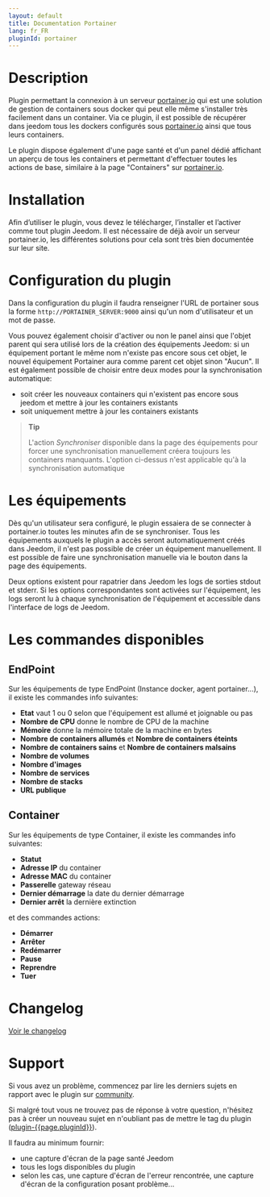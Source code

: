 ```yaml
---
layout: default
title: Documentation Portainer
lang: fr_FR
pluginId: portainer
---
```


# Description

Plugin permettant la connexion à un serveur [portainer.io](https://www.portainer.io/portainer-ce/) qui est une solution de gestion de containers sous docker qui peut elle même s'installer très facilement dans un container.
Via ce plugin, il est possible de récupérer dans jeedom tous les dockers configurés sous [portainer.io](https://www.portainer.io/portainer-ce/) ainsi que tous leurs containers.

Le plugin dispose également d'une page santé et d'un panel dédié affichant un aperçu de tous les containers et permettant d'effectuer toutes les actions de base, similaire à la page "Containers" sur [portainer.io](https://www.portainer.io/portainer-ce/).

# Installation

Afin d’utiliser le plugin, vous devez le télécharger, l’installer et l’activer comme tout plugin Jeedom.
Il est nécessaire de déjà avoir un serveur portainer.io, les différentes solutions pour cela sont très bien documentée sur leur site.

# Configuration du plugin

Dans la configuration du plugin il faudra renseigner l'URL de portainer sous la forme `http://PORTAINER_SERVER:9000` ainsi qu'un nom d'utilisateur et un mot de passe.

Vous pouvez également choisir d'activer ou non le panel ainsi que l'objet parent qui sera utilisé lors de la création des équipements Jeedom: si un équipement portant le même nom n'existe pas encore sous cet objet, le nouvel équipement Portainer aura comme parent cet objet sinon "Aucun".
Il est également possible de choisir entre deux modes pour la synchronisation automatique:

- soit créer les nouveaux containers qui n'existent pas encore sous jeedom et mettre à jour les containers existants
- soit uniquement mettre à jour les containers existants

> **Tip**
>
> L'action _Synchroniser_ disponible dans la page des équipements pour forcer une synchronisation manuellement créera toujours les containers manquants. L'option ci-dessus n'est applicable qu'à la synchronisation automatique

# Les équipements

Dès qu'un utilisateur sera configuré, le plugin essaiera de se connecter à portainer.io toutes les minutes afin de se synchroniser.
Tous les équipements auxquels le plugin a accès seront automatiquement créés dans Jeedom, il n'est pas possible de créer un équipement manuellement.
Il est possible de faire une synchronisation manuelle via le bouton dans la page des équipements.

Deux options existent pour rapatrier dans Jeedom les logs de sorties stdout et stderr. Si les options correspondantes sont activées sur l'équipement, les logs seront lu à chaque synchronisation de l'équipement et accessible dans l'interface de logs de Jeedom.

# Les commandes disponibles

## EndPoint

Sur les équipements de type EndPoint (Instance docker, agent portainer...), il existe les commandes info suivantes:

- **Etat** vaut 1 ou 0 selon que l'équipement est allumé et joignable ou pas
- **Nombre de CPU** donne le nombre de CPU de la machine
- **Mémoire** donne la mémoire totale de la machine en bytes
- **Nombre de containers allumés** et **Nombre de containers éteints**
- **Nombre de containers sains** et **Nombre de containers malsains**
- **Nombre de volumes**
- **Nombre d'images**
- **Nombre de services**
- **Nombre de stacks**
- **URL publique**

## Container

Sur les équipements de type Container, il existe les commandes info suivantes:

- **Statut**
- **Adresse IP** du container
- **Adresse MAC** du container
- **Passerelle** gateway réseau
- **Dernier démarrage** la date du dernier démarrage
- **Dernier arrêt** la dernière extinction

et des commandes actions:

- **Démarrer**
- **Arrêter**
- **Redémarrer**
- **Pause**
- **Reprendre**
- **Tuer**

# Changelog

[Voir le changelog](./changelog)

# Support

Si vous avez un problème, commencez par lire les derniers sujets en rapport avec le plugin sur [community]({{site.forum}}/tag/plugin-{{page.pluginId}}).

Si malgré tout vous ne trouvez pas de réponse à votre question, n'hésitez pas à créer un nouveau sujet en n'oubliant pas de mettre le tag du plugin ([plugin-{{page.pluginId}}]({{site.forum}}/tag/plugin-{{page.pluginId}})).

Il faudra au minimum fournir:

- une capture d'écran de la page santé Jeedom
- tous les logs disponibles du plugin
- selon les cas, une capture d'écran de l'erreur rencontrée, une capture d'écran de la configuration posant problème...
